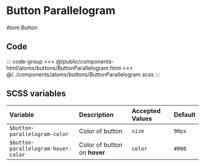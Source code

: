 # Button Parallelogram 
<Badge type="tip">Atom</Badge> <Badge type="info">Button</Badge>

## Code

<div class="dev-section">
    <!--@include: ../../public/components-html/atoms/buttons/ButtonParallelogram.html -->
</div>

::: code-group
<<< @/public/components-html/atoms/buttons/ButtonParallelogram.html
<<< @/../components/atoms/buttons/ButtonParallelogram.scss
:::

## SCSS variables

| Variable                            | Description                  | Accepted Values | Default           |
|:------------------------------------|:-----------------------------|:----------------|:------------------|
| `$button-parallelogram-color`       | Color of button              | `size`          | `90px`            |
| `$button-parallelogram-hover-color` | Color of button on **hover** | `color`         | `#000`            |

<style lang="scss">
@import "docs/theme.scss";

$button-parallelogram-color: $primary-color;
$button-parallelogram-hover-color: $secondary-color;

@import "components/atoms/buttons/ButtonParallelogram.scss";
</style>